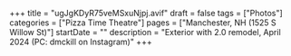 +++
title = "ugJgKDyR75veMSxuNjpj.avif"
draft = false
tags = ["Photos"]
categories = ["Pizza Time Theatre"]
pages = ["Manchester, NH (1525 S Willow St)"]
startDate = ""
description = "Exterior with 2.0 remodel, April 2024 (PC: dmckill on Instagram)"
+++
